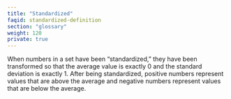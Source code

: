 ```yaml
---
title: "Standardized"
faqid: standardized-definition
section: "glossary" 
weight: 120
private: true
---
```

When numbers in a set have been “standardized,” they have been transformed so that the average value is exactly 0 and the standard deviation is exactly 1. After being standardized, positive numbers represent values that are above the average and negative numbers represent values that are below the average.